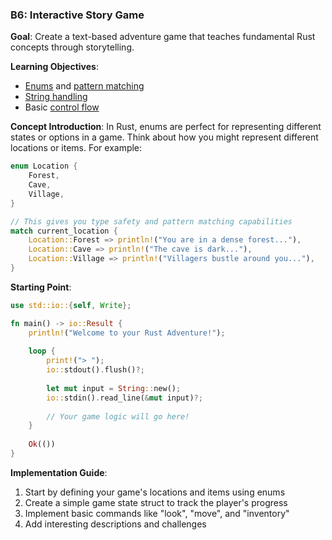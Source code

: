 ### B6: Interactive Story Game
**Goal**: Create a text-based adventure game that teaches fundamental Rust concepts through storytelling.

**Learning Objectives**:
- [Enums](https://doc.rust-lang.org/book/ch06-01-defining-an-enum.html#defining-an-enum) and [pattern matching](https://cheats.rs/#pattern-matching)
- [String handling](https://cheats.rs/#strings-chars)
- Basic [control flow](https://cheats.rs/#control-flow)

**Concept Introduction**:
In Rust, enums are perfect for representing different states or options in a game. Think about how you might represent different locations or items. For example:

```rust
enum Location {
    Forest,
    Cave,
    Village,
}

// This gives you type safety and pattern matching capabilities
match current_location {
    Location::Forest => println!("You are in a dense forest..."),
    Location::Cave => println!("The cave is dark..."),
    Location::Village => println!("Villagers bustle around you..."),
}
```

**Starting Point**:
```rust
use std::io::{self, Write};

fn main() -> io::Result {
    println!("Welcome to your Rust Adventure!");
    
    loop {
        print!("> ");
        io::stdout().flush()?;
        
        let mut input = String::new();
        io::stdin().read_line(&mut input)?;
        
        // Your game logic will go here!
    }
    
    Ok(())
}
```

**Implementation Guide**:
1. Start by defining your game's locations and items using enums
2. Create a simple game state struct to track the player's progress
3. Implement basic commands like "look", "move", and "inventory"
4. Add interesting descriptions and challenges